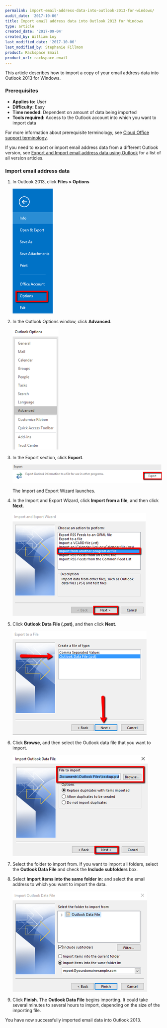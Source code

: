 ```yaml
---
permalink: import-email-address-data-into-outlook-2013-for-windows/
audit_date: '2017-10-06'
title: Import email address data into Outlook 2013 for Windows
type: article
created_date: '2017-09-04'
created_by: William Loy
last_modified_date: '2017-10-06'
last_modified_by: Stephanie Fillmon
product: Rackspace Email
product_url: rackspace-email
---
```


This article describes how to import a copy of your email address data into Outlook 2013 for Windows.

### Prerequisites

- **Applies to:** User
- **Difficulty:** Easy
- **Time needed:** Dependent on amount of data being imported
- **Tools required:** Access to the Outlook account into which you want to import data

For more information about prerequisite terminology, see [Cloud Office support terminology](/how-to/cloud-office-support-terminology/).


If you need to export or import email address data from a different Outlook version, see [Export and Import email address data using Outlook](/how-to/export-and-import-email-address-data-using-outlook) for a list of all version articles.

### Import email address data

1. In Outlook 2013, click **Files > Options**

    <img src="options2013.png" />

2. In the Outlook Options window, click **Advanced**.

    <img src="advanced2013.png" />

3. In the Export section, click **Export**.

    <img src="export2013.png" />
    
    The Import and Export Wizard launches.

4. In the Import and Export Wizard, click **Import from a file**, and then click **Next**.

    <img src="import_from_a_file2013.png" />

5. Click **Outlook Data File (.pst)**, and then click **Next**.

    <img src="outlook_data_file.png" />

6. Click **Browse**, and then select the Outlook data file that you want to import.

    <img src="browse_import2013.png" />

7. Select the folder to import from. If you want to import all folders, select the **Outlook Data File** and check the **Include subfolders** box. 

8. Select **Import items into the same folder in:** and select the email address to which you want to import the data.

    <img src="import_from2013.png" />

9. Click **Finish**. The **Outlook Data File** begins importing. It could take several minutes to several hours to import, depending on the size of the importing file.

You have now successfully imported email data into Outlook 2013.
